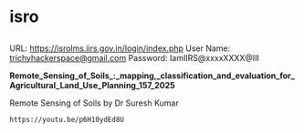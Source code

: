 # isro



##
URL: https://isrolms.iirs.gov.in/login/index.php
User Name: trichyhackerspace@gmail.com
Password: IamIIRS@xxxxXXXX@III





**Remote_Sensing_of_Soils_:_mapping,_classification_and_evaluation_for_Agricultural_Land_Use_Planning_157_2025**





Remote Sensing of Soils by Dr Suresh Kumar


```
https://youtu.be/p6H10ydEd8U



```
